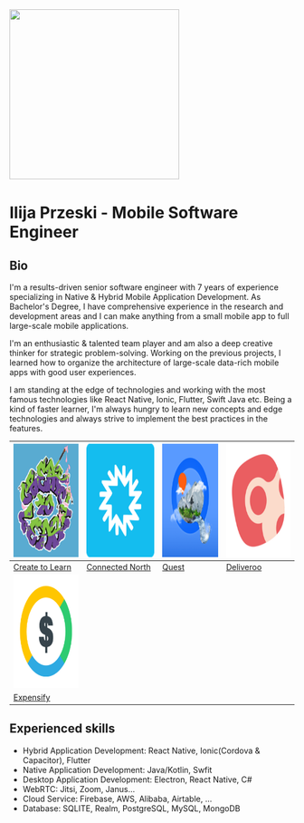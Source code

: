 <img src="https://avatars.githubusercontent.com/u/71725797?s=460&u=3dec2887e39685823fd2291c71056e59540b3687&v=4" width="300" height="300"/>

# Ilija Przeski - Mobile Software Engineer

## Bio

I'm a results-driven senior software engineer with 7 years of experience specializing in Native & Hybrid Mobile Application Development. As Bachelor's Degree, I have comprehensive experience in the research and development areas and I can make anything from a small mobile app to full large-scale mobile applications.

I'm an enthusiastic & talented team player and am also a deep creative thinker for strategic problem-solving. Working on the previous projects, I learned how to organize the architecture of large-scale data-rich mobile apps with good user experiences.

I am standing at the edge of technologies and working with the most famous technologies like React Native, Ionic, Flutter, Swift Java etc. Being a kind of faster learner, I'm always hungry to learn new concepts and edge technologies and always strive to implement the best practices in the features.

<img src="./images/createtolearn/logo.png" width="200" height="200"/> | <img src="./images/connectednorth/logo.png" width="200" height="200"/> | <img src="./images/quest/logo.png" width="200" height="200"/> | <img src="./images/deliveroo/logo.png" width="200" height="200"/>
------ | ------ | ------ | ------
[Create to Learn](createtolearn.md) | [Connected North](connectednorth.md) | [Quest](quest.md) | [Deliveroo](deliveroo.md)
<img src="./images/expensify/logo.png" width="200" height="200"/> |  | | |
[Expensify](expensify.md) | | | |


## Experienced skills

- Hybrid Application Development: React Native, Ionic(Cordova & Capacitor), Flutter
- Native Application Development: Java/Kotlin, Swfit
- Desktop Application Development: Electron, React Native, C#
- WebRTC: Jitsi, Zoom, Janus...
- Cloud Service: Firebase, AWS, Alibaba, Airtable, ...
- Database: SQLITE, Realm, PostgreSQL, MySQL, MongoDB
